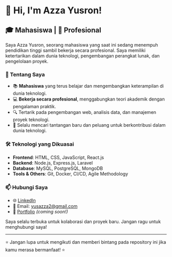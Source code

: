 # 👋 Hi, I'm Azza Yusron!

## 🎓 Mahasiswa | 💼 Profesional

Saya Azza Yusron, seorang mahasiswa yang saat ini sedang menempuh pendidikan tinggi sambil bekerja secara profesional. Saya memiliki ketertarikan dalam dunia teknologi, pengembangan perangkat lunak, dan pengelolaan proyek.

### 🚀 Tentang Saya
- 📚 **Mahasiswa** yang terus belajar dan mengembangkan keterampilan di dunia teknologi.
- 💻 **Bekerja secara profesional**, menggabungkan teori akademik dengan pengalaman praktik.
- 🔍 Tertarik pada pengembangan web, analisis data, dan manajemen proyek teknologi.
- 🎯 Selalu mencari tantangan baru dan peluang untuk berkontribusi dalam dunia teknologi.

### 🛠️ Teknologi yang Dikuasai
- **Frontend**: HTML, CSS, JavaScript, React.js
- **Backend**: Node.js, Express.js, Laravel
- **Database**: MySQL, PostgreSQL, MongoDB
- **Tools & Others**: Git, Docker, CI/CD, Agile Methodology

### 📫 Hubungi Saya
- 🌐 [LinkedIn]([https://linkedin.com/in/azza-yusron](https://www.linkedin.com/in/azza-yusronn-4bb077350/))
- 📧 Email: yusazza2@gmail.com
- 🔗 [Portfolio](https://azzayusron.com) *(coming soon!)*

Saya selalu terbuka untuk kolaborasi dan proyek baru. Jangan ragu untuk menghubungi saya!

---

⭐ Jangan lupa untuk mengikuti dan memberi bintang pada repository ini jika kamu merasa bermanfaat! ⭐

